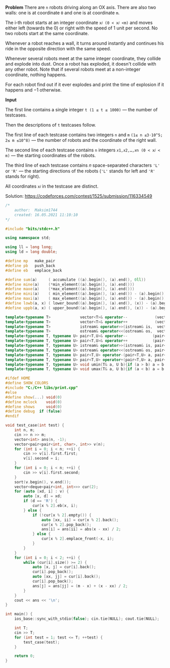 **Problem** There are `n` robots driving along an OX axis. There are also two walls: one is at coordinate `0` and one is at coordinate `m`.

The i-th robot starts at an integer coordinate `x𝑖 (0 < x𝑖 <m)` and moves either left (towards the 0) or right with the speed of 1 unit per second. No two robots start at the same coordinate.

Whenever a robot reaches a wall, it turns around instantly and continues his ride in the opposite direction with the same speed.

Whenever several robots meet at the same integer coordinate, they collide and explode into dust. Once a robot has exploded, it doesn't collide with any other robot. Note that if several robots meet at a non-integer coordinate, nothing happens.

For each robot find out if it ever explodes and print the time of explosion if it happens and −1 otherwise.

**Input**

The first line contains a single integer `t (1 ≤ t ≤ 1000)` — the number of testcases.

Then the descriptions of `t` testcases follow.

The first line of each testcase contains two integers `n` and `m` `(1≤ n ≤3⋅10^5; 2≤ m ≤10^8)` — the number of robots and the coordinate of the right wall.

The second line of each testcase contains `n` integers `𝑥1,𝑥2,…,𝑥n (0 < x𝑖 < m)` — the starting coordinates of the robots.

The third line of each testcase contains 𝑛 space-separated characters `'L'` or `'R'` — the starting directions of the robots (`'L'` stands for left and `'R'` stands for right).

All coordinates `x𝑖` in the testcase are distinct.

Solution: https://codeforces.com/contest/1525/submission/116334549
```cpp
/*
    author:  Maksim1744
    created: 16.05.2021 11:10:10
*/

#include "bits/stdc++.h"

using namespace std;

using ll = long long;
using ld = long double;

#define mp   make_pair
#define pb   push_back
#define eb   emplace_back

#define sum(a)     ( accumulate ((a).begin(), (a).end(), 0ll))
#define mine(a)    (*min_element((a).begin(), (a).end()))
#define maxe(a)    (*max_element((a).begin(), (a).end()))
#define mini(a)    ( min_element((a).begin(), (a).end()) - (a).begin())
#define maxi(a)    ( max_element((a).begin(), (a).end()) - (a).begin())
#define lowb(a, x) ( lower_bound((a).begin(), (a).end(), (x)) - (a).begin())
#define uppb(a, x) ( upper_bound((a).begin(), (a).end(), (x)) - (a).begin())

template<typename T>             vector<T>& operator--            (vector<T> &v){for (auto& i : v) --i;            return  v;}
template<typename T>             vector<T>& operator++            (vector<T> &v){for (auto& i : v) ++i;            return  v;}
template<typename T>             istream& operator>>(istream& is,  vector<T> &v){for (auto& i : v) is >> i;        return is;}
template<typename T>             ostream& operator<<(ostream& os,  vector<T>  v){for (auto& i : v) os << i << ' '; return os;}
template<typename T, typename U> pair<T,U>& operator--           (pair<T, U> &p){--p.first; --p.second;            return  p;}
template<typename T, typename U> pair<T,U>& operator++           (pair<T, U> &p){++p.first; ++p.second;            return  p;}
template<typename T, typename U> istream& operator>>(istream& is, pair<T, U> &p){is >> p.first >> p.second;        return is;}
template<typename T, typename U> ostream& operator<<(ostream& os, pair<T, U>  p){os << p.first << ' ' << p.second; return os;}
template<typename T, typename U> pair<T,U> operator-(pair<T,U> a, pair<T,U> b){return mp(a.first-b.first, a.second-b.second);}
template<typename T, typename U> pair<T,U> operator+(pair<T,U> a, pair<T,U> b){return mp(a.first+b.first, a.second+b.second);}
template<typename T, typename U> void umin(T& a, U b){if (a > b) a = b;}
template<typename T, typename U> void umax(T& a, U b){if (a < b) a = b;}

#ifdef HOME
#define SHOW_COLORS
#include "C:/C++ libs/print.cpp"
#else
#define show(...) void(0)
#define mclock    void(0)
#define shows     void(0)
#define debug  if (false)
#endif

void test_case(int test) {
    int n, m;
    cin >> n >> m;
    vector<int> ans(n, -1);
    vector<pair<pair<int, char>, int>> v(n);
    for (int i = 0; i < n; ++i) {
        cin >> v[i].first.first;
        v[i].second = i;
    }
    for (int i = 0; i < n; ++i) {
        cin >> v[i].first.second;
    }
    sort(v.begin(), v.end());
    vector<deque<pair<int, int>>> cur(2);
    for (auto [xd, i] : v) {
        auto [x, d] = xd;
        if (d == 'R') {
            cur[x % 2].eb(x, i);
        } else {
            if (!cur[x % 2].empty()) {
                auto [xx, ii] = cur[x % 2].back();
                cur[x % 2].pop_back();
                ans[i] = ans[ii] = abs(x - xx) / 2;
            } else {
                cur[x % 2].emplace_front(-x, i);
            }
        }
    }
    for (int i = 0; i < 2; ++i) {
        while (cur[i].size() >= 2) {
            auto [x, j] = cur[i].back();
            cur[i].pop_back();
            auto [xx, jj] = cur[i].back();
            cur[i].pop_back();
            ans[j] = ans[jj] = (m - x) + (x - xx) / 2;
        }
    }
    cout << ans << '\n';
}

int main() {
    ios_base::sync_with_stdio(false); cin.tie(NULL); cout.tie(NULL);

    int T;
    cin >> T;
    for (int test = 1; test <= T; ++test) {
        test_case(test);
    }

    return 0;
}
```
